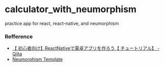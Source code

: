 # calculator_with_neumorphism
practice app for react, react-native, and neumorphism

### Refference
- [【 初心者向け】ReactNativeで電卓アプリを作ろう【 チュートリアル】 - Qiita](https://qiita.com/chain_saw_man/items/0f3bded89f4f6b727826)
- [Neumorphism Template](https://neumorphism.io/#55b9f3)
